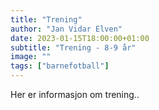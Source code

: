 ```yaml
---
title: "Trening"
author: "Jan Vidar Elven"
date: 2023-01-15T18:00:00+01:00
subtitle: "Trening - 8-9 år"
image: ""
tags: ["barnefotball"]
---
```


Her er informasjon om trening..
